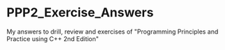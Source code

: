 # PPP2_Exercise_Answers
My answers to drill, review and exercises of "Programming Principles and Practice using C++ 2nd Edition"

